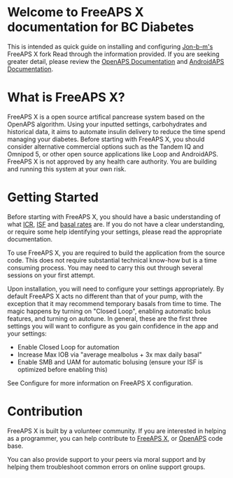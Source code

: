 # Welcome to FreeAPS X documentation for BC Diabetes 
This is intended as quick guide on installing and configuring [Jon-b-m's](https://github.com/Jon-b-m/freeaps) FreeAPS X fork Read through the information provided. If you are seeking greater detail, please review the [OpenAPS Documentation](https://openaps.readthedocs.io/en/latest/) and [AndroidAPS Documentation](https://androidaps.readthedocs.io/en/latest/).

# What is FreeAPS X?
FreeAPS X is a open source artifical pancrease system based on the OpenAPS algorithm. Using your inputted settings, carbohydrates and historical data, it aims to automate insulin delivery to reduce the time spend managing your diabetes. Before starting with FreeAPS X, you should consider alternative commercial options such as the Tandem IQ and Omnipod 5, or other open source applications like Loop and AndroidAPS. FreeAPS X is not approved by any health care authority. You are building and running this system at your own risk.

# Getting Started
Before starting with FreeAPS X, you should have a basic understanding of what [ICR](/docs/settings/configuration/carbratios.md), [ISF](/docs/settings/configuration/insulinsensitivities.md) and [basal rates](/docs/settings/configuration/basalprofile.md) are. If you do not have a clear understanding, or require some help identifying your settings, please read the appropriate documentation.

To use FreeAPS X, you are required to build the application from the source code. This does not require substantial technical know-how but is a time consuming process. You may need to carry this out through several sessions on your first attempt.

Upon installation, you will need to configure your settings appropriately. By default FreeAPS X acts no different than that of your pump, with the exception that it may recommend temporary basals from time to time. The magic happens by turning on "Closed Loop", enabling automatic bolus features, and turning on autotune. In general, these are the first three settings you will want to configure as you gain confidence in the app and your settings:

- Enable Closed Loop for automation
- Increase Max IOB via "average mealbolus + 3x max daily basal"
- Enable SMB and UAM for automatic bolusing (ensure your ISF is optimized before enabling this)
 
See Configure for more information on FreeAPS X configuration.

# Contribution
FreeAPS X is built by a volunteer community. If you are interested in helping as a programmer, you can help contribute to [FreeAPS X](https://github.com/Jon-b-m/middleware), or [OpenAPS](https://github.com/openaps/oref0) code base. 

You can also provide support to your peers via moral support and by helping them troubleshoot common errors on online support groups.